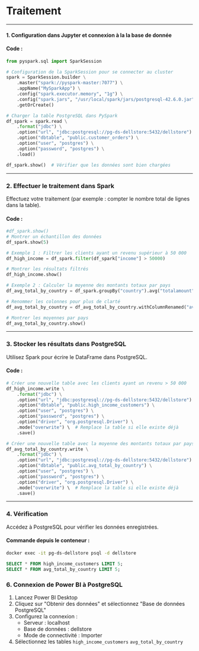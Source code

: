 # Traitement

---

#### **1. Configuration dans Jupyter et connexion à la la base de donnée**

#### Code :
```python
from pyspark.sql import SparkSession

# Configuration de la SparkSession pour se connecter au cluster
spark = SparkSession.builder \
    .master("spark://pyspark-master:7077") \
    .appName("MySparkApp") \
    .config("spark.executor.memory", "1g") \
    .config("spark.jars", "/usr/local/spark/jars/postgresql-42.6.0.jar") \
    .getOrCreate()

# Charger la table PostgreSQL dans PySpark
df_spark = spark.read \
    .format("jdbc") \
    .option("url", "jdbc:postgresql://pg-ds-dellstore:5432/dellstore") \
    .option("dbtable", "public.customer_orders") \
    .option("user", "postgres") \
    .option("password", "postgres") \
    .load()

df_spark.show()  # Vérifier que les données sont bien chargées
```
---

### **2. Effectuer le traitement dans Spark**
Effectuez votre traitement (par exemple : compter le nombre total de lignes dans la table).

#### Code :
```python
#df_spark.show()
# Montrer un échantillon des données
df_spark.show(5)

# Exemple 1 : Filtrer les clients ayant un revenu supérieur à 50 000
df_high_income = df_spark.filter(df_spark["income"] > 50000)

# Montrer les résultats filtrés
df_high_income.show()

# Exemple 2 : Calculer la moyenne des montants totaux par pays
df_avg_total_by_country = df_spark.groupBy("country").avg("totalamount")

# Renommer les colonnes pour plus de clarté
df_avg_total_by_country = df_avg_total_by_country.withColumnRenamed("avg(totalamount)", "avg_totalamount")

# Montrer les moyennes par pays
df_avg_total_by_country.show()
```

---

### **3. Stocker les résultats dans PostgreSQL**

Utilisez Spark pour écrire le DataFrame dans PostgreSQL.

#### Code :
```python
# Créer une nouvelle table avec les clients ayant un revenu > 50 000
df_high_income.write \
    .format("jdbc") \
    .option("url", "jdbc:postgresql://pg-ds-dellstore:5432/dellstore") \
    .option("dbtable", "public.high_income_customers") \
    .option("user", "postgres") \
    .option("password", "postgres") \
    .option("driver", "org.postgresql.Driver") \
    .mode("overwrite") \  # Remplace la table si elle existe déjà
    .save()
```

```python
# Créer une nouvelle table avec la moyenne des montants totaux par pays
df_avg_total_by_country.write \
    .format("jdbc") \
    .option("url", "jdbc:postgresql://pg-ds-dellstore:5432/dellstore") \
    .option("dbtable", "public.avg_total_by_country") \
    .option("user", "postgres") \
    .option("password", "postgres") \
    .option("driver", "org.postgresql.Driver") \
    .mode("overwrite") \  # Remplace la table si elle existe déjà
    .save()
```

---

### **4. Vérification**
Accédez à PostgreSQL pour vérifier les données enregistrées.

#### Commande depuis le conteneur :
```bash
docker exec -it pg-ds-dellstore psql -d dellstore
```

```sql
SELECT * FROM high_income_customers LIMIT 5;
SELECT * FROM avg_total_by_country LIMIT 5;
```

### **6. Connexion de Power BI à PostgreSQL**

1. Lancez Power BI Desktop
2. Cliquez sur "Obtenir des données" et sélectionnez "Base de données PostgreSQL"
3. Configurez la connexion :
   - Serveur : localhost
   - Base de données : dellstore
   - Mode de connectivité : Importer
4. Sélectionnez les tables `high_income_customers` `avg_total_by_country`
